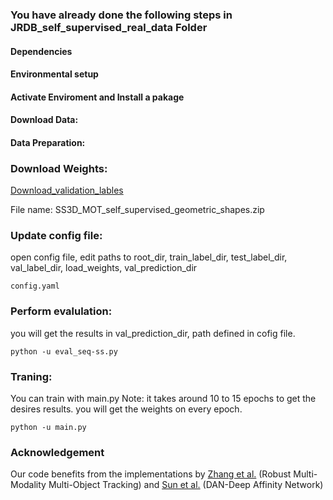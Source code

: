 
### You have already done the following steps in JRDB_self_supervised_real_data Folder
#### Dependencies
#### Environmental setup
#### Activate Enviroment and Install a pakage
#### Download Data:
#### Data Preparation:


### Download Weights:
[Download_validation_lables](https://drive.google.com/drive/folders/1Y_lv_JI7xsaLDQBvSB7gZ0ThMZ7mrviF?usp=sharing) 

File name: SS3D_MOT_self_supervised_geometric_shapes.zip

### Update config file:
open config file, edit paths to root_dir, train_label_dir, test_label_dir, val_label_dir, load_weights, val_prediction_dir

```
config.yaml
```

### Perform evalulation:
you will get the results in val_prediction_dir, path defined in cofig file.

```
python -u eval_seq-ss.py

```

### Traning:
You can train with main.py
Note: it takes around 10 to 15 epochs to get the desires results. you will get the weights on every epoch.

```
python -u main.py

```



### Acknowledgement
Our code benefits from the implementations by [Zhang et al.](https://github.com/ZwwWayne/mmMOT) (Robust Multi-Modality Multi-Object Tracking) and [Sun et al.](https://github.com/shijieS/SST) (DAN-Deep Affinity Network)



